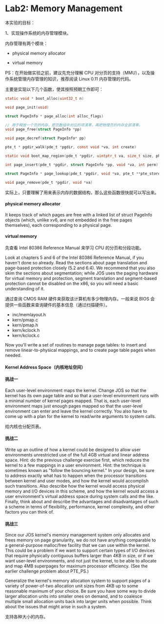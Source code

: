 # Lab2: Memory Management

本实验的目标：

1、实现操作系统的内存管理模块。

内存管理有两个模块：

-   physical memory allocator

-   virtual memory

PS：在开始做实验之前，建议先充分理解 CPU 对分页的支持（MMU），以及操作系统管理内存管理的知识，推荐阅读 Linux 0.11 内存管理的代码。

主要是实现以下几个函数，使其按照预期工作即可：

```c
static void * boot_alloc(uint32_t n)

void page_init(void)

struct PageInfo * page_alloc(int alloc_flags)

// 用于释放一个页的内存，把页数组中对应的项清零，再把物理页的内存全部清零。
void page_free(struct PageInfo *pp)

void page_decref(struct PageInfo* pp)

pte_t * pgdir_walk(pde_t *pgdir, const void *va, int create)

static void boot_map_region(pde_t *pgdir, uintptr_t va, size_t size, physaddr_t pa, int perm)

int page_insert(pde_t *pgdir, struct PageInfo *pp, void *va, int perm)

struct PageInfo * page_lookup(pde_t *pgdir, void *va, pte_t **pte_store)

void page_remove(pde_t *pgdir, void *va)
```

实际上，只要理解了用来表示内存的数据结构，那么这些函数很快就可以写出来。

#### physical memory allocator

It keeps track of which pages are free with a linked list of struct PageInfo objects (which, unlike xv6, are not embedded in the free pages themselves), each corresponding to a physical page.

#### virtual memory

先查看 Intel 80386 Reference Manual 来学习 CPU 的分页和分段功能。

Look at chapters 5 and 6 of the Intel 80386 Reference Manual, if you haven't done so already. Read the sections about page translation and page-based protection closely (5.2 and 6.4). We recommend that you also skim the sections about segmentation; while JOS uses the paging hardware for virtual memory and protection, segment translation and segment-based protection cannot be disabled on the x86, so you will need a basic understanding of it.

通过查询 CMOS RAM 硬件来获取该计算机有多少物理内存。一般来说 BIOS 会提供一些函数来查询硬件的基本信息（通过扫描硬件）。

-   inc/memlayout.h
-   kern/pmap.c
-   kern/pmap.h
-   kern/kclock.h
-   kern/kclock.c

Now you'll write a set of routines to manage page tables: to insert and remove linear-to-physical mappings, and to create page table pages when needed.

#### Kernel Address Space（内核地址空间）

#### 挑战一

Each user-level environment maps the kernel. Change JOS so that the kernel has its own page table and so that a user-level environment runs with a minimal number of kernel pages mapped. That is, each user-level environment maps just enough pages mapped so that the user-level environment can enter and leave the kernel correctly. You also have to come up with a plan for the kernel to read/write arguments to system calls.

给内核也分配页表。

#### 挑战二

Write up an outline of how a kernel could be designed to allow user environments unrestricted use of the full 4GB virtual and linear address space. Hint: do the previous challenge exercise first, which reduces the kernel to a few mappings in a user environment. Hint: the technique is sometimes known as "follow the bouncing kernel." In your design, be sure to address exactly what has to happen when the processor transitions between kernel and user modes, and how the kernel would accomplish such transitions. Also describe how the kernel would access physical memory and I/O devices in this scheme, and how the kernel would access a user environment's virtual address space during system calls and the like. Finally, think about and describe the advantages and disadvantages of such a scheme in terms of flexibility, performance, kernel complexity, and other factors you can think of.

#### 挑战三

Since our JOS kernel's memory management system only allocates and frees memory on page granularity, we do not have anything comparable to a general-purpose malloc/free facility that we can use within the kernel. This could be a problem if we want to support certain types of I/O devices that require physically contiguous buffers larger than 4KB in size, or if we want user-level environments, and not just the kernel, to be able to allocate and map 4MB superpages for maximum processor efficiency. (See the earlier challenge problem about PTE_PS.)

Generalize the kernel's memory allocation system to support pages of a variety of power-of-two allocation unit sizes from 4KB up to some reasonable maximum of your choice. Be sure you have some way to divide larger allocation units into smaller ones on demand, and to coalesce multiple small allocation units back into larger units when possible. Think about the issues that might arise in such a system.

支持各种大小的内存。